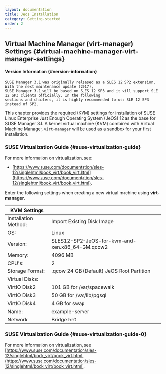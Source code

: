 ```yaml
---
layout: documentation
title: Jeos Installation
category: Getting-started
order: 2
---
```



## Virtual Machine Manager (virt-manager) Settings {#virtual-machine-manager-virt-manager-settings}

#### Version Information {#version-information}
```
SUSE Manager 3.1 was originally released as a SLES 12 SP2 extension. With the next maintenance update (2017),
SUSE Manager 3.1 will be based on SLES 12 SP3 and it will support SLE 12 SP3 clients officially. In the following
sections and chapters, it is highly recommended to use SLE 12 SP3 instead of SP2.
```
This chapter provides the required (KVM) settings for installation of SUSE Linux Enterprise Just Enough Operating System (JeOS) 12 as the base for SUSE Manager 3.1\. A kernel virtual machine (KVM) combined with Virtual Machine Manager, `virt-manager` will be used as a sandbox for your first installation.

### SUSE Virtualization Guide {#suse-virtualization-guide}

For more information on virtualization, see:
 * [https://www.suse.com/documentation/sles-12/singlehtml/book_virt/book_virt.html](https://www.suse.com/documentation/sles-12/singlehtml/book_virt/book_virt.html).

Enter the following settings when creating a new virtual machine using **virt-manager**.

| KVM Settings         |                                                      |
| ---                  |---                                                   |
| Installation Method: | Import Existing Disk Image                           |
| OS:                  | Linux                                                |
| Version:             | SLES12-SP2-JeOS-for-kvm-and-xen.x86_64-GM.qcow2      |
| Memory:              | 4096 MB                                              |
| CPU&#039;s:          | 2                                                    |
| Storage Format:      | .qcow 24 GB (Default) JeOS Root Partition            |
| Virtual Disks:       |                                                      |
| VirtIO Disk2         | 101 GB for /var/spacewalk                            |
| VirtIO Disk3         | 50 GB for /var/lib/pgsql                             |
| VirtIO Disk4         | 4 GB for swap                                        |
| Name:                | example-server                                       |
| Network              | Bridge br0                                           |

### SUSE Virtualization Guide {#suse-virtualization-guide-0}

For more information on virtualization, see [https://www.suse.com/documentation/sles-12/singlehtml/book_virt/book_virt.html](https://www.suse.com/documentation/sles-12/singlehtml/book_virt/book_virt.html).